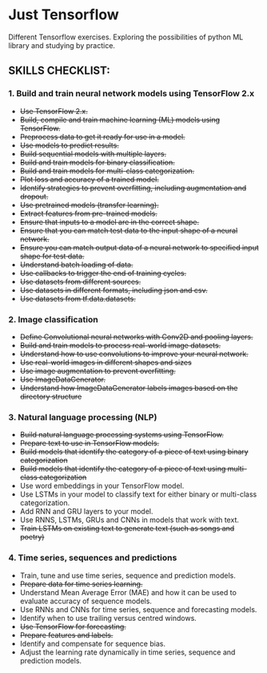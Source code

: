 # Just Tensorflow
Different Tensorflow exercises. Exploring the possibilities of python ML library and studying by practice.

## SKILLS CHECKLIST:

### 1. Build and train neural network models using TensorFlow 2.x

- ~~Use TensorFlow 2.x.~~ 
- ~~Build, compile and train machine learning (ML) models using TensorFlow.~~ 
- ~~Preprocess data to get it ready for use in a model.~~ 
- ~~Use models to predict results.~~ 
- ~~Build sequential models with multiple layers.~~ 
- ~~Build and train models for binary classification.~~ 
- ~~Build and train models for multi-class categorization.~~ 
- ~~Plot loss and accuracy of a trained model.~~ 
- ~~Identify strategies to prevent overfitting, including augmentation and dropout.~~
- ~~Use pretrained models (transfer learning).~~ 
- ~~Extract features from pre-trained models.~~
- ~~Ensure that inputs to a model are in the correct shape.~~ 
- ~~Ensure that you can match test data to the input shape of a neural network.~~ 
- ~~Ensure you can match output data of a neural network to specified input shape for test data.~~ 
- ~~Understand batch loading of data.~~ 
- ~~Use callbacks to trigger the end of training cycles.~~
- ~~Use datasets from different sources.~~ 
- ~~Use datasets in different formats, including json and csv.~~ 
- ~~Use datasets from tf.data.datasets.~~ 

### 2. Image classification
- ~~Define Convolutional neural networks with Conv2D and pooling layers.~~
- ~~Build and train models to process real-world image datasets.~~
- ~~Understand how to use convolutions to improve your neural network.~~
- ~~Use real-world images in different shapes and sizes~~
- ~~Use image augmentation to prevent overfitting.~~
- ~~Use ImageDataGenerator.~~
- ~~Understand how ImageDataGenerator labels images based on the directory structure~~


### 3. Natural language processing (NLP)
- ~~Build natural language processing systems using TensorFlow.~~
- ~~Prepare text to use in TensorFlow models.~~
- ~~Build models that identify the category of a piece of text using binary categorization~~
- ~~Build models that identify the category of a piece of text using multi-class categorization~~
- Use word embeddings in your TensorFlow model.
- Use LSTMs in your model to classify text for either binary or multi-class categorization.
- Add RNN and GRU layers to your model.
- Use RNNS, LSTMs, GRUs and CNNs in models that work with text.
- ~~Train LSTMs on existing text to generate text (such as songs and poetry)~~


### 4. Time series, sequences and predictions
- Train, tune and use time series, sequence and prediction models.
- ~~Prepare data for time series learning.~~
- Understand Mean Average Error (MAE) and how it can be used to evaluate accuracy of sequence models.
- Use RNNs and CNNs for time series, sequence and forecasting models.
- Identify when to use trailing versus centred windows.
- ~~Use TensorFlow for forecasting.~~
- ~~Prepare features and labels.~~
- Identify and compensate for sequence bias.
- Adjust the learning rate dynamically in time series, sequence and prediction models.
